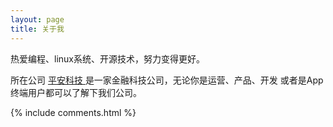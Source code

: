 ```yaml
---
layout: page
title: 关于我 
---
```


热爱编程、linux系统、开源技术，努力变得更好。
<p>

<p>


<p>

所在公司
<a target="_blank" href="http://tech.pingan.com/"> 平安科技 </a>
是一家金融科技公司，无论你是运营、产品、开发 或者是App终端用户都可以了解下我们公司。
<p>


<p>

<p>


<p> 

<p> 

<p> 


{% include comments.html %}

